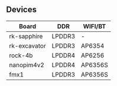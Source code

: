 ## Devices

| Board  | DDR | WIFI/BT |
| ---- | ---- | ---- |
| rk-sapphire | LPDDR3 | - |
| rk-excavator | LPDDR3 | AP6354 |
| rock-4b | LPDDR4 | AP6256 |
| nanopim4v2 | LPDDR4 | AP6356S |
| fmx1 | LPDDR3 | AP6356S |
